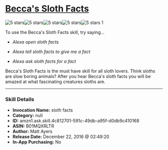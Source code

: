 # [Becca's Sloth Facts](http://alexa.amazon.com/#skills/amzn1.ask.skill.4c812701-591c-49db-a95f-d0db9c410168)
![5 stars](../../images/ic_star_black_18dp_1x.png)![5 stars](../../images/ic_star_black_18dp_1x.png)![5 stars](../../images/ic_star_black_18dp_1x.png)![5 stars](../../images/ic_star_black_18dp_1x.png)![5 stars](../../images/ic_star_black_18dp_1x.png) 1

To use the Becca's Sloth Facts skill, try saying...

* *Alexa open sloth facts*

* *Alexa tell sloth facts to give me a fact*

* *Alexa ask sloth facts for a fact*

Becca's Sloth Facts is the must have skill for all sloth lovers.  Think sloths are slow boring animals?  After you hear Becca's sloth facts you will be amazed at what fascinating creatures sloths are.

***

### Skill Details

* **Invocation Name:** sloth facts
* **Category:** null
* **ID:** amzn1.ask.skill.4c812701-591c-49db-a95f-d0db9c410168
* **ASIN:** B01MQXRLTR
* **Author:** Matt Ayers
* **Release Date:** December 22, 2016 @ 02:49:20
* **In-App Purchasing:** No
